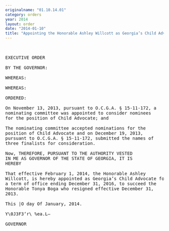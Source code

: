```yaml
---
originalname: "01.10.14.01"
category: orders
year: 2014
layout: order
date: "2014-01-10"
title: "Appointing the Honorable Ashley Willcott as Georgia’s Child Advocate"
---
```

<pre>
 

EXECUTIVE ORDER

BY THE GOVERNOR:

WHEREAS:

WHEREAS:

ORDERED:

On November 13, 2013, pursuant to O.C.G.A. § 15-11-172, a
nominating committee was appointed to consider nominees
for the position of Child Advocate; and

The nominating committee accepted nominations for the
position of Child Advocate and on December 19, 2013,
pursuant to O.C.G.A. § 15-11-172, submitted the names of
three finalists for consideration.

Now, THEREFORE, PURSUANT TO THE AUTHORITY VESTED
IN ME AS GOVERNOR OF THE STATE OF GEORGIA, IT IS
HEREBY

That effective February 1, 2014, the Honorable Ashley
Willcott, is hereby appointed as Georgia’s Child Advocate for
a term of office ending December 31, 2016, to succeed the
Honorable Tonya Boga who resigned effective December 31,
2013.

This |O day Of January, 2014.

Y\0J3F3‘r\ %ea.L—

GOVERNOR

</pre>
